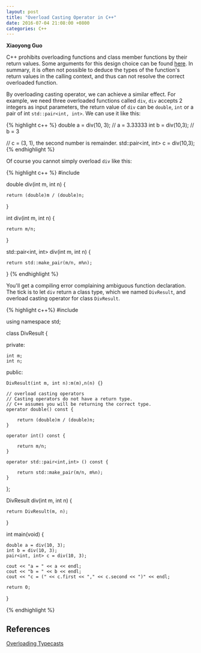 ```yaml
---
layout: post
title: "Overload Casting Operator in C++"
date: 2016-07-04 21:08:00 +0800
categories: C++
---
```


**Xiaoyong Guo**

C++ prohibits overloading functions and class member functions by their return values. Some arguments for this design choice can be found [here](https://www.quora.com/Why-overloading-by-the-return-value-of-the-function-isnt-possible-in-C++). In summary, it is often not possible to deduce the types of the function's return values in the calling context, and thus can not resolve the correct overloaded function.  

By overloading casting operator, we can achieve a similar effect. For example, we need three overloaded functions called `div`, `div` accepts 2 integers as input parameters, the return value of `div` can be `double`, `int` or a pair of int `std::pair<int, int>`. We can use it like this:

{% highlight c++ %}
double a = div(10, 3); // a = 3.33333
int b = div(10,3); // b = 3

// c = (3, 1), the second number is remainder.
std::pair<int, int> c = div(10,3);  
{% endhighlight %}

Of course you cannot simply overload `div` like this:

{% highlight c++ %}
#include <map>

double div(int m, int n) {

    return (double)m / (double)n;
}

int div(int m, int n) {

    return m/n;
}

std::pair<int, int> div(int m, int n) {

    return std::make_pair(m/n, m%n);
}
{% endhighlight %}

You'll get a compiling error complaining ambiguous function declaration.
The tick is to let `div` return a class type, 
which we named `DivResult`, and overload casting operator for class `DivResult`.  

{% highlight c++%}
#include <iostream>

using namespace std;

class DivResult {

private:

    int m;
    int n;

public:

    DivResult(int m, int n):m(m),n(n) {}

    // overload casting operators
    // Casting operators do not have a return type. 
    // C++ assumes you will be returning the correct type.
    operator double() const {

        return (double)m / (double)n;
    }

    operator int() const {

        return m/n;
    }

    operator std::pair<int,int> () const {

        return std::make_pair(m/n, m%n);
    }

};

DivResult div(int m, int n) {

    return DivResult(m, n);
}

int main(void) {

    double a = div(10, 3);
    int b = div(10, 3);
    pair<int, int> c = div(10, 3);

    cout << "a = " << a << endl;
    cout << "b = " << b << endl;
    cout << "c = (" << c.first << "," << c.second << ")" << endl;

    return 0;
}

{% endhighlight %}


## References
[Overloading Typecasts](http://www.learncpp.com/cpp-tutorial/910-overloading-typecasts/)


